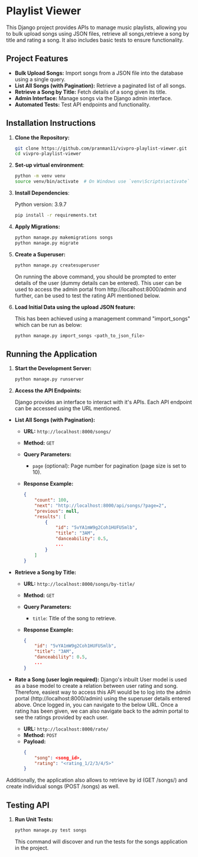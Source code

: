 # Playlist Viewer

This Django project provides APIs to manage music playlists, allowing you to bulk upload songs using JSON files, retrieve all songs,retrieve a song by title and rating a song. It also includes basic tests to ensure functionality.

## Project Features

- **Bulk Upload Songs:** Import songs from a JSON file into the database using a single query.
- **List All Songs (with Pagination):** Retrieve a paginated list of all songs.
- **Retrieve a Song by Title:** Fetch details of a song given its title.
- **Admin Interface:** Manage songs via the Django admin interface.
- **Automated Tests:** Test API endpoints and functionality.

## Installation Instructions

1. **Clone the Repository:**

   ```bash
   git clone https://github.com/pranman11/vivpro-playlist-viewer.git
   cd vivpro-playlist-viewer

2. **Set-up virtual environment**:
   ```bash
   python -m venv venv
   source venv/bin/activate  # On Windows use `venv\Scripts\activate`

3. **Install Dependencies**:

   Python version: 3.9.7

   ```bash
   pip install -r requirements.txt
   ```

4. **Apply Migrations:**

   ```bash
   python manage.py makemigrations songs
   python manage.py migrate
   ```

5. **Create a Superuser:**

   ```bash
   python manage.py createsuperuser
   ```
   On running the above command, you should be prompted to enter details of the user (dummy details can be entered). This user can be used to access the admin portal from http://localhost:8000/admin and further, can be used to test the rating API mentioned below.

6. **Load Initial Data using the upload JSON feature:**

   This has been achieved using a management command "import_songs" which can be run as below:

   ```bash
   python manage.py import_songs <path_to_json_file>
   ```

## Running the Application

1. **Start the Development Server:**

   ```bash
   python manage.py runserver
   ```

2. **Access the API Endpoints:**

   Django provides an interface to interact with it's APIs. Each API endpoint can be accessed using the URL mentioned.

- **List All Songs (with Pagination):**

  - **URL:** `http://localhost:8000/songs/`
  - **Method:** `GET`
  - **Query Parameters:**
    - `page` (optional): Page number for pagination (page size is set to 10).
  - **Response Example:**

    ```json
    {
        "count": 100,
        "next": "http://localhost:8000/api/songs/?page=2",
        "previous": null,
        "results": [
            {
                "id": "5vYA1mW9g2Coh1HUFUSmlb",
                "title": "3AM",
                "danceability": 0.5,
                ...
            }
        ]
    }
    ```

- **Retrieve a Song by Title:**

  - **URL:** `http://localhost:8000/songs/by-title/`
  - **Method:** `GET`
  - **Query Parameters:**
    - `title`: Title of the song to retrieve.
  - **Response Example:**

    ```json
    {
        "id": "5vYA1mW9g2Coh1HUFUSmlb",
        "title": "3AM",
        "danceability": 0.5,
        ...
    }
    ```

- **Rate a Song (user login required):**
   Django's inbuilt User model is used as a base model to create a relation between user rating and song. Therefore, easiest way to access this API would be to log into the admin portal (http://localhost:8000/admin) using the superuser details entered above. Once logged in, you can navigate to the below URL. Once a rating has been given, we can also navigate back to the admin portal to see the ratings provided by each user.

  - **URL:** `http://localhost:8000/rate/`
  - **Method:** `POST`
  - **Payload:**
    ```json
    {
        "song": <song_id>,
        "rating": "<rating_1/2/3/4/5>"
    }


Additionally, the application also allows to retrieve by id (GET /songs/<id>) and create individual songs (POST /songs) as well.

## Testing API

1. **Run Unit Tests:**

   ```bash
   python manage.py test songs
   ```

   This command will discover and run the tests for the songs application in the project.
